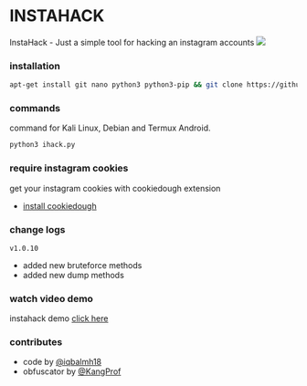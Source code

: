 # INSTAHACK
InstaHack - Just a simple tool for hacking an instagram accounts
<img src="https://raw.githubusercontent.com/termuxhackers-id/instahack/main/data/user/v1.0.6.png">

### installation
````bash
apt-get install git nano python3 python3-pip && git clone https://github.com/termuxhackers-id/instahack && cd instahack && pip install -r requirements.txt && python3 ihack.py
````
### commands
command for Kali Linux, Debian and Termux Android.
````bash
python3 ihack.py
````
### require instagram cookies
get your instagram cookies with cookiedough extension
- [install cookiedough](https://chrome.google.com/webstore/detail/cookiedough)
### change logs
```v1.0.10```
- added new bruteforce methods
- added new dump methods

### watch video demo
instahack demo [click here](https://www.instagram.com/reel/Crqd1nFhpP0/?igshid=NTc4MTIwNjQ2YQ==)

### contributes
- code by [@iqbalmh18](https://instagram.com/iqbalmh18)
- obfuscator by [@KangProf](https://github.com/KangProf)
